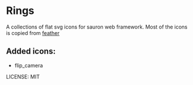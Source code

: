 # Rings

A collections of flat svg icons for sauron web framework.
Most of the icons is copied from [feather](https://github.com/feathericons/feather)

## Added icons:
- flip_camera


LICENSE: MIT
